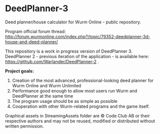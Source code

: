 # DeedPlanner-3

Deed planner/house calculator for Wurm Online - public repository.

Program official forum thread: http://forum.wurmonline.com/index.php?/topic/79352-deedplanner-3d-house-and-deed-planner/

This repository is a work in progress version of DeedPlanner 3. DeedPlanner 2 - previous iteration of the application - is available here: https://github.com/Warlander/DeedPlanner-2 .

<b>Project goals:</b><br>
1. Creation of the most advanced, professional-looking deed planner for Wurm Online and Wurm Unlimited<br>
2. Performance good enough to allow most users run Wurm and DeedPlanner at the same time
3. The program usage should be as simple as possible<br>
4. Cooperation with other Wurm-related programs and the game itself.

Graphical assets in StreamingAssets folder are © Code Club AB or their respective authors and may not be reused, modified or distributed without written permission.
